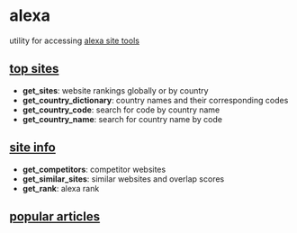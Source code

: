 # alexa
utility for accessing [alexa site tools](https://www.alexa.com/)

## [top sites](https://www.alexa.com/topsites)
* **get_sites**: website rankings globally or by country
* **get_country_dictionary**: country names and their corresponding codes
* **get_country_code**: search for code by country name
* **get_country_name**: search for country name by code

## [site info](https://www.alexa.com/siteinfo)
* **get_competitors**: competitor websites
* **get_similar_sites**: similar websites and overlap scores
* **get_rank**: alexa rank

## [popular articles](https://www.alexa.com/popular-articles)
